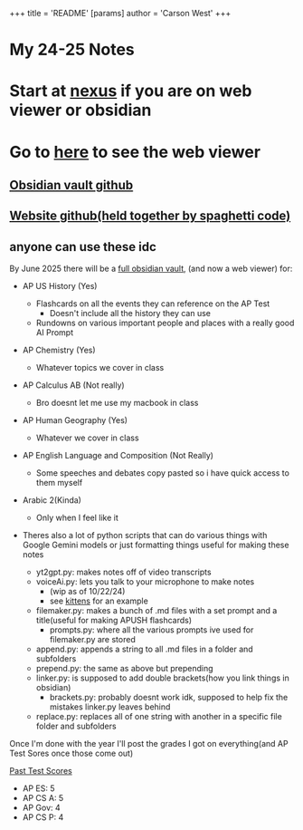 +++
 title = 'README'
[params]
	author = 'Carson West'
+++
# My 24-25 Notes

# Start at [nexus](./../nexus/) if you are on web viewer or obsidian
# Go to [here](https://thecarsonwest.github.io/test/public/nexus/) to see the web viewer

## [Obsidian vault github](https://github.com/TheCarsonWest/nerd-emoji)
## [Website github(held together by spaghetti code)](https://github.com/TheCarsonWest/TheCarsonWest.github.io)

## anyone can use these idc
By June 2025 there will be a [full obsidian vault](https://obsidian.md/), (and now a web viewer) for:
- AP US History (Yes)
	- Flashcards on all the events they can reference on the AP Test
		- Doesn't include all the history they can use
	- Rundowns on various important people and places with a really good AI Prompt
- AP Chemistry (Yes)
	- Whatever topics we cover in class
- AP Calculus AB (Not really)
	- Bro doesnt let me use my macbook in class
- AP Human Geography (Yes)
	- Whatever we cover in class
- AP English Language and Composition (Not Really)
	- Some speeches and debates copy pasted so i have quick access to them myself
- Arabic 2(Kinda)
	- Only when I feel like it


- Theres also a lot of python scripts that can do various things with Google Gemini models or just formatting things useful for making these notes
	- yt2gpt.py: makes notes off of video transcripts
	- voiceAi.py: lets you talk to your microphone to make notes
		- (wip as of 10/22/24)
		- see [kittens](./../kittens/) for an example
	- filemaker.py: makes a bunch of .md files with a set prompt and a title(useful for making APUSH flashcards)
		- prompts.py: where all the various prompts ive used for filemaker.py are stored
	- append.py: appends a string to all .md files in a folder and subfolders
	- prepend.py: the same as above but prepending
	- linker.py: is supposed to add double brackets(how you link things in obsidian)
		- brackets.py: probably doesnt work idk, supposed to help fix the mistakes linker.py leaves behind
	- replace.py: replaces all of one string with another in a specific file folder and subfolders
	

Once I'm done with the year I'll post the grades I got on everything(and AP Test Sores once those come out)

[Past Test Scores](./past-test-scores.png)
- AP ES: 5
- AP CS A: 5
- AP Gov: 4
- AP CS P: 4
